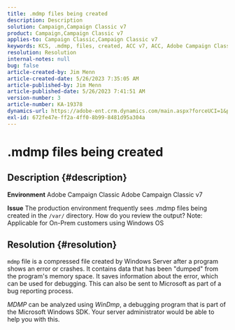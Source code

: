 ```yaml
---
title: .mdmp files being created
description: Description
solution: Campaign,Campaign Classic v7
product: Campaign,Campaign Classic v7
applies-to: Campaign Classic,Campaign Classic v7
keywords: KCS, .mdmp, files, created, ACC v7, ACC, Adobe Campaign Classic, Adobe Campaign Classic v7, FAQ
resolution: Resolution
internal-notes: null
bug: false
article-created-by: Jim Menn
article-created-date: 5/26/2023 7:35:05 AM
article-published-by: Jim Menn
article-published-date: 5/26/2023 7:41:51 AM
version-number: 3
article-number: KA-19378
dynamics-url: https://adobe-ent.crm.dynamics.com/main.aspx?forceUCI=1&pagetype=entityrecord&etn=knowledgearticle&id=98791cd1-97fb-ed11-8849-6045bd006e5a
exl-id: 672fe47e-ff2a-4ff0-8b99-8481d95a304a
---
```

# .mdmp files being created

## Description {#description}


<b>Environment</b>
 Adobe Campaign Classic
 Adobe Campaign Classic v7

<b>Issue</b>
 The production environment frequently sees .mdmp files being created in the `/var/` directory. How do you review the output?
  Note: Applicable for On-Prem customers using Windows OS


## Resolution {#resolution}


`mdmp` file is a compressed file created by Windows Server after a program shows an error or crashes. It contains data that has been "dumped" from the program's memory space.
It saves information about the error, which can be used for debugging. This can also be sent to Microsoft as part of a bug reporting process.



*MDMP* can be analyzed using *WinDmp*, a debugging program that is part of the Microsoft Windows SDK. Your server administrator would be able to help you with this.
